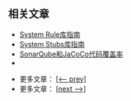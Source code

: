 ## 相关文章

+ [System Rule库指南](docs/SystemRule库指南)
+ [System Stubs库指南](docs/SystemStubs库指南.md)
+ [SonarQube和JaCoCo代码覆盖率](docs/SonarQube和JaCoCo的代码覆盖率.md)
+ []()

- 更多文章： [[<-- prev]](../libraries-1/README.md)
- 更多文章： [[next -->]](../libraries-3/README.md)